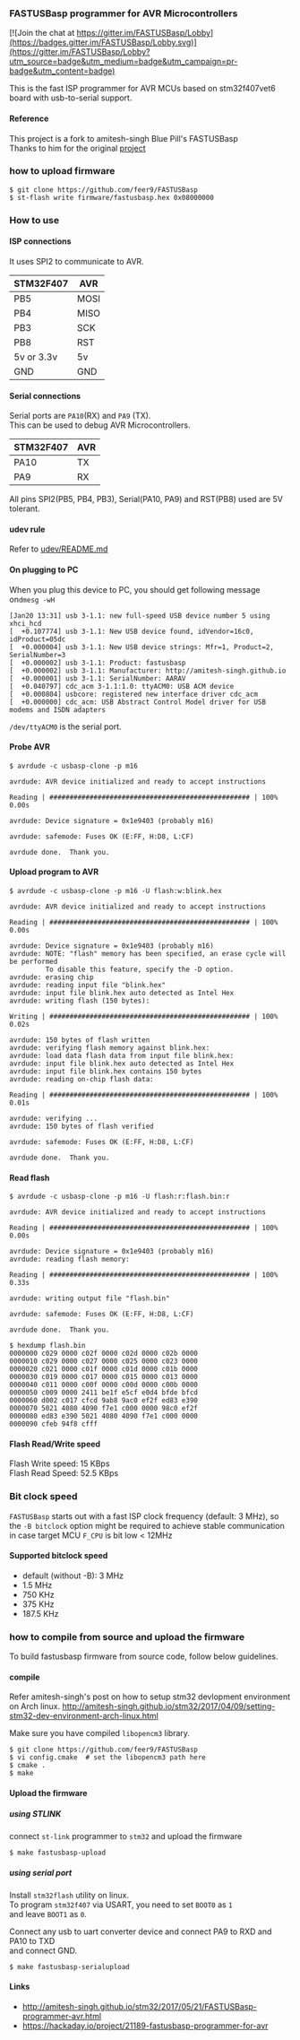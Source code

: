 ### FASTUSBasp programmer for AVR Microcontrollers
[![Join the chat at https://gitter.im/FASTUSBasp/Lobby](https://badges.gitter.im/FASTUSBasp/Lobby.svg)](https://gitter.im/FASTUSBasp/Lobby?utm_source=badge&utm_medium=badge&utm_campaign=pr-badge&utm_content=badge)

This is the fast ISP programmer for AVR MCUs based on stm32f407vet6 board with usb-to-serial support.

#### Reference

This project is a fork to amitesh-singh Blue Pill's FASTUSBasp  
Thanks to him for the original [project](https://github.com/amitesh-singh/FASTUSBasp)

### how to upload firmware

```shell
$ git clone https://github.com/feer9/FASTUSBasp
$ st-flash write firmware/fastusbasp.hex 0x08000000
```

### How to use

#### ISP connections

It uses SPI2 to communicate to AVR.

STM32F407  | AVR
---------- | -------
PB5        |   MOSI  
PB4        |   MISO  
PB3        |   SCK    
PB8        |   RST  
5v or 3.3v |   5v   
GND        |   GND   

#### Serial connections
Serial ports are `PA10`(RX) and `PA9` (TX).  
This can be used to debug AVR Microcontrollers.  

STM32F407 | AVR
--------- | -------
PA10      | TX  
PA9       | RX  

All pins SPI2(PB5, PB4, PB3), Serial(PA10, PA9) and RST(PB8) used are 5V tolerant.

#### udev rule

Refer to [udev/README.md](udev/README.md)

#### On plugging to PC
When you plug this device to PC, you should get following message on`dmesg -wH`

```shell
[Jan20 13:31] usb 3-1.1: new full-speed USB device number 5 using xhci_hcd
[  +0.107774] usb 3-1.1: New USB device found, idVendor=16c0, idProduct=05dc
[  +0.000004] usb 3-1.1: New USB device strings: Mfr=1, Product=2, SerialNumber=3
[  +0.000002] usb 3-1.1: Product: fastusbasp
[  +0.000002] usb 3-1.1: Manufacturer: http://amitesh-singh.github.io
[  +0.000001] usb 3-1.1: SerialNumber: AARAV
[  +0.040797] cdc_acm 3-1.1:1.0: ttyACM0: USB ACM device
[  +0.000804] usbcore: registered new interface driver cdc_acm
[  +0.000000] cdc_acm: USB Abstract Control Model driver for USB modems and ISDN adapters
```

`/dev/ttyACM0` is the serial port.

#### Probe AVR

```shell
$ avrdude -c usbasp-clone -p m16

avrdude: AVR device initialized and ready to accept instructions

Reading | ################################################## | 100% 0.00s

avrdude: Device signature = 0x1e9403 (probably m16)

avrdude: safemode: Fuses OK (E:FF, H:D8, L:CF)

avrdude done.  Thank you.
```

#### Upload program to AVR

```shell
$ avrdude -c usbasp-clone -p m16 -U flash:w:blink.hex

avrdude: AVR device initialized and ready to accept instructions

Reading | ################################################## | 100% 0.00s

avrdude: Device signature = 0x1e9403 (probably m16)
avrdude: NOTE: "flash" memory has been specified, an erase cycle will be performed
         To disable this feature, specify the -D option.
avrdude: erasing chip
avrdude: reading input file "blink.hex"
avrdude: input file blink.hex auto detected as Intel Hex
avrdude: writing flash (150 bytes):

Writing | ################################################## | 100% 0.02s

avrdude: 150 bytes of flash written
avrdude: verifying flash memory against blink.hex:
avrdude: load data flash data from input file blink.hex:
avrdude: input file blink.hex auto detected as Intel Hex
avrdude: input file blink.hex contains 150 bytes
avrdude: reading on-chip flash data:

Reading | ################################################## | 100% 0.01s

avrdude: verifying ...
avrdude: 150 bytes of flash verified

avrdude: safemode: Fuses OK (E:FF, H:D8, L:CF)

avrdude done.  Thank you.

```

#### Read flash
```shell
$ avrdude -c usbasp-clone -p m16 -U flash:r:flash.bin:r

avrdude: AVR device initialized and ready to accept instructions

Reading | ################################################## | 100% 0.00s

avrdude: Device signature = 0x1e9403 (probably m16)
avrdude: reading flash memory:

Reading | ################################################## | 100% 0.33s

avrdude: writing output file "flash.bin"

avrdude: safemode: Fuses OK (E:FF, H:D8, L:CF)

avrdude done.  Thank you.

$ hexdump flash.bin 
0000000 c029 0000 c02f 0000 c02d 0000 c02b 0000
0000010 c029 0000 c027 0000 c025 0000 c023 0000
0000020 c021 0000 c01f 0000 c01d 0000 c01b 0000
0000030 c019 0000 c017 0000 c015 0000 c013 0000
0000040 c011 0000 c00f 0000 c00d 0000 c00b 0000
0000050 c009 0000 2411 be1f e5cf e0d4 bfde bfcd
0000060 d002 c017 cfcd 9ab8 9ac0 ef2f ed83 e390
0000070 5021 4080 4090 f7e1 c000 0000 98c0 ef2f
0000080 ed83 e390 5021 4080 4090 f7e1 c000 0000
0000090 cfeb 94f8 cfff                         

```

#### Flash Read/Write speed

Flash Write speed: 15 KBps  
Flash Read Speed: 52.5 KBps

### Bit clock speed
`FASTUSBasp` starts out with a fast ISP clock frequency (default: 3 MHz),
   so the `-B bitclock` option might be required to achieve stable communication
in case target MCU `F_CPU` is bit low < 12MHz
#### Supported bitclock speed
 
- default (without -B): 3 MHz  
- 1.5 MHz  
- 750 KHz  
- 375 KHz  
- 187.5 KHz  


### how to compile from source and upload the firmware
To build fastusbasp firmware from source code, follow below guidelines.

#### compile
Refer amitesh-singh's post on how to setup stm32 devlopment environment on Arch linux.
http://amitesh-singh.github.io/stm32/2017/04/09/setting-stm32-dev-environment-arch-linux.html

Make sure you have compiled `libopencm3` library.

```shell
$ git clone https://github.com/feer9/FASTUSBasp
$ vi config.cmake  # set the libopencm3 path here
$ cmake .
$ make
```
#### Upload the firmware
##### using STLINK
connect `st-link` programmer to `stm32` and upload the firmware

```shell
$ make fastusbasp-upload

```

##### using serial port

Install `stm32flash` utility on linux.  
To program `stm32f407` via USART, you need to set `BOOT0` as `1`  
and leave `BOOT1` as `0`.

Connect any usb to uart converter device and connect PA9 to RXD and PA10 to TXD  
and connect GND.

```shell
$ make fastusbasp-serialupload

```

#### Links

- http://amitesh-singh.github.io/stm32/2017/05/21/FASTUSBasp-programmer-avr.html
- https://hackaday.io/project/21189-fastusbasp-programmer-for-avr

